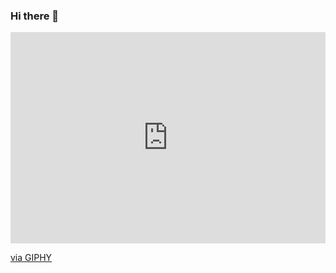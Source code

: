 ### Hi there 👋

<div style="width:100%;height:0;padding-bottom:67%;position:relative;"><iframe src="https://giphy.com/embed/QHE5gWI0QjqF2" width="100%" height="100%" style="position:absolute" frameBorder="0" class="giphy-embed" allowFullScreen></iframe></div><p><a href="https://giphy.com/gifs/batman-arkham-footage-QHE5gWI0QjqF2">via GIPHY</a></p>
</div>
<!--
**bionexi/bionexi** is a ✨ _special_ ✨ repository because its `README.md` (this file) appears on your GitHub profile.

Here are some ideas to get you started:

- 🔭 I’m currently working on ...
- 🌱 I’m currently learning ...
- 👯 I’m looking to collaborate on ...
- 🤔 I’m looking for help with ...
- 💬 Ask me about ...
- 📫 How to reach me: ...
- 😄 Pronouns: ...
- ⚡ Fun fact: ...
-->
